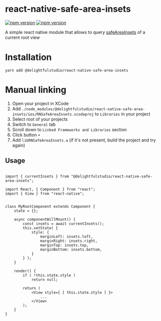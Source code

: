 # react-native-safe-area-insets
[![npm version](http://img.shields.io/npm/v/@delightfulstudio/react-native-safe-area-insets.svg?style=flat-square)](https://npmjs.org/package/@delightfulstudio/react-native-safe-area-insets "View this project on npm")
[![npm version](http://img.shields.io/npm/dw/@delightfulstudio/react-native-safe-area-insets.svg?style=flat-square)](https://npmjs.org/package/@delightfulstudio/react-native-safe-area-insets "View this project on npm")

A simple react native module that allows to query [safeAreaInsets](https://developer.apple.com/documentation/uikit/uiview/2891103-safeareainsets) of a current root view

# Installation

`yarn add @delightfulstudio/react-native-safe-area-insets`

# Manual linking
1. Open your project in XCode 
1. Add `./node_modules/@delightfulstudio/react-native-safe-area-insets/ios/RNSafeAreaInsets.xcodeproj` to `Libraries` in your project
1. Select root of your projects
1. Switch to `General` tab
1. Scroll down to `Linked Frameworks and Libraries` section
1. Click button `+`
1. Add `libRNSafeAreaInsets.a` (if it's not present, build the project and try again)

## Usage

```

import { currentInsets } from "@delightfulstudio/react-native-safe-area-insets";

import React, { Component } from "react";
import { View } from "react-native";


class MyRootComponent extends Component {
    state = {};

    async componentWillMount() {
        const insets = await currentInsets();
        this.setState( {
            style: {
                marginLeft: insets.left,
                marginRight: insets.right,
                marginTop: insets.top,
                marginBottom: insets.bottom,
            }
        } );
    }

    render() {
        if ( !this.state.style )
            return null;

        return (
            <View style={ [ this.state.style ] }>
                ...
            </View>
        );
    }
}

```

